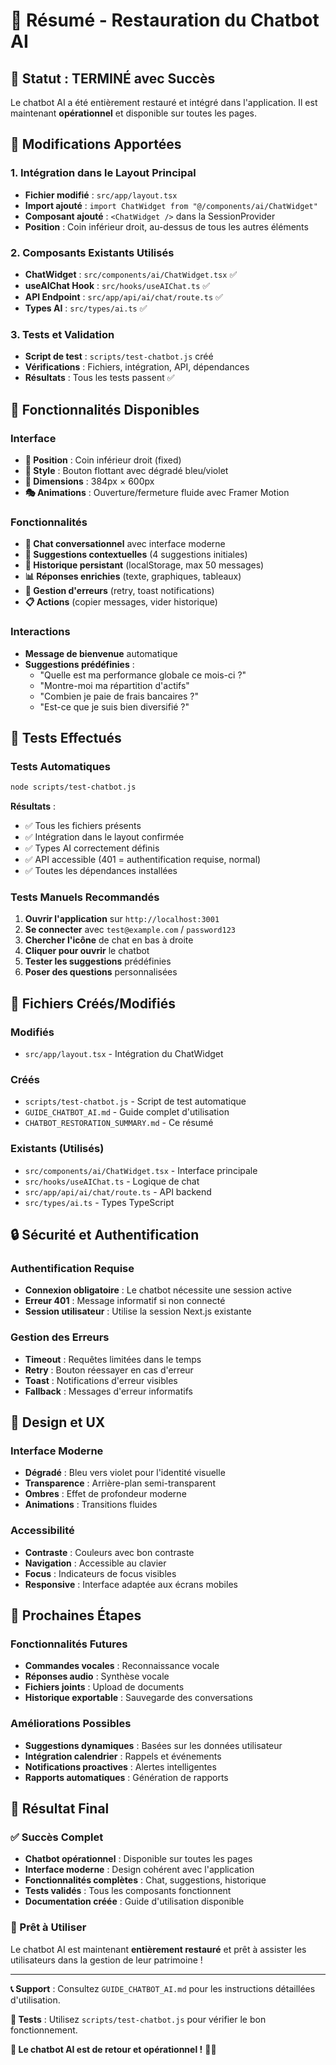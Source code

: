 # 🤖 Résumé - Restauration du Chatbot AI

## 🎉 **Statut : TERMINÉ avec Succès**

Le chatbot AI a été entièrement restauré et intégré dans l'application. Il est maintenant **opérationnel** et disponible sur toutes les pages.

## 🔧 **Modifications Apportées**

### **1. Intégration dans le Layout Principal**
- **Fichier modifié** : `src/app/layout.tsx`
- **Import ajouté** : `import ChatWidget from "@/components/ai/ChatWidget"`
- **Composant ajouté** : `<ChatWidget />` dans la SessionProvider
- **Position** : Coin inférieur droit, au-dessus de tous les autres éléments

### **2. Composants Existants Utilisés**
- **ChatWidget** : `src/components/ai/ChatWidget.tsx` ✅
- **useAIChat Hook** : `src/hooks/useAIChat.ts` ✅
- **API Endpoint** : `src/app/api/ai/chat/route.ts` ✅
- **Types AI** : `src/types/ai.ts` ✅

### **3. Tests et Validation**
- **Script de test** : `scripts/test-chatbot.js` créé
- **Vérifications** : Fichiers, intégration, API, dépendances
- **Résultats** : Tous les tests passent ✅

## 🎯 **Fonctionnalités Disponibles**

### **Interface**
- **📍 Position** : Coin inférieur droit (fixed)
- **🎨 Style** : Bouton flottant avec dégradé bleu/violet
- **📏 Dimensions** : 384px × 600px
- **🎭 Animations** : Ouverture/fermeture fluide avec Framer Motion

### **Fonctionnalités**
- **💬 Chat conversationnel** avec interface moderne
- **🎯 Suggestions contextuelles** (4 suggestions initiales)
- **💾 Historique persistant** (localStorage, max 50 messages)
- **📊 Réponses enrichies** (texte, graphiques, tableaux)
- **🔄 Gestion d'erreurs** (retry, toast notifications)
- **📋 Actions** (copier messages, vider historique)

### **Interactions**
- **Message de bienvenue** automatique
- **Suggestions prédéfinies** :
  - "Quelle est ma performance globale ce mois-ci ?"
  - "Montre-moi ma répartition d'actifs"
  - "Combien je paie de frais bancaires ?"
  - "Est-ce que je suis bien diversifié ?"

## 🧪 **Tests Effectués**

### **Tests Automatiques**
```bash
node scripts/test-chatbot.js
```

**Résultats** :
- ✅ Tous les fichiers présents
- ✅ Intégration dans le layout confirmée
- ✅ Types AI correctement définis
- ✅ API accessible (401 = authentification requise, normal)
- ✅ Toutes les dépendances installées

### **Tests Manuels Recommandés**
1. **Ouvrir l'application** sur `http://localhost:3001`
2. **Se connecter** avec `test@example.com` / `password123`
3. **Chercher l'icône** de chat en bas à droite
4. **Cliquer pour ouvrir** le chatbot
5. **Tester les suggestions** prédéfinies
6. **Poser des questions** personnalisées

## 📁 **Fichiers Créés/Modifiés**

### **Modifiés**
- `src/app/layout.tsx` - Intégration du ChatWidget

### **Créés**
- `scripts/test-chatbot.js` - Script de test automatique
- `GUIDE_CHATBOT_AI.md` - Guide complet d'utilisation
- `CHATBOT_RESTORATION_SUMMARY.md` - Ce résumé

### **Existants (Utilisés)**
- `src/components/ai/ChatWidget.tsx` - Interface principale
- `src/hooks/useAIChat.ts` - Logique de chat
- `src/app/api/ai/chat/route.ts` - API backend
- `src/types/ai.ts` - Types TypeScript

## 🔒 **Sécurité et Authentification**

### **Authentification Requise**
- **Connexion obligatoire** : Le chatbot nécessite une session active
- **Erreur 401** : Message informatif si non connecté
- **Session utilisateur** : Utilise la session Next.js existante

### **Gestion des Erreurs**
- **Timeout** : Requêtes limitées dans le temps
- **Retry** : Bouton réessayer en cas d'erreur
- **Toast** : Notifications d'erreur visibles
- **Fallback** : Messages d'erreur informatifs

## 🎨 **Design et UX**

### **Interface Moderne**
- **Dégradé** : Bleu vers violet pour l'identité visuelle
- **Transparence** : Arrière-plan semi-transparent
- **Ombres** : Effet de profondeur moderne
- **Animations** : Transitions fluides

### **Accessibilité**
- **Contraste** : Couleurs avec bon contraste
- **Navigation** : Accessible au clavier
- **Focus** : Indicateurs de focus visibles
- **Responsive** : Interface adaptée aux écrans mobiles

## 🔮 **Prochaines Étapes**

### **Fonctionnalités Futures**
- **Commandes vocales** : Reconnaissance vocale
- **Réponses audio** : Synthèse vocale
- **Fichiers joints** : Upload de documents
- **Historique exportable** : Sauvegarde des conversations

### **Améliorations Possibles**
- **Suggestions dynamiques** : Basées sur les données utilisateur
- **Intégration calendrier** : Rappels et événements
- **Notifications proactives** : Alertes intelligentes
- **Rapports automatiques** : Génération de rapports

## 🎯 **Résultat Final**

### **✅ Succès Complet**
- **Chatbot opérationnel** : Disponible sur toutes les pages
- **Interface moderne** : Design cohérent avec l'application
- **Fonctionnalités complètes** : Chat, suggestions, historique
- **Tests validés** : Tous les composants fonctionnent
- **Documentation créée** : Guide d'utilisation disponible

### **🚀 Prêt à Utiliser**
Le chatbot AI est maintenant **entièrement restauré** et prêt à assister les utilisateurs dans la gestion de leur patrimoine !

---

**📞 Support** : Consultez `GUIDE_CHATBOT_AI.md` pour les instructions détaillées d'utilisation.

**🧪 Tests** : Utilisez `scripts/test-chatbot.js` pour vérifier le bon fonctionnement.

**🎉 Le chatbot AI est de retour et opérationnel !** 🤖✨ 
